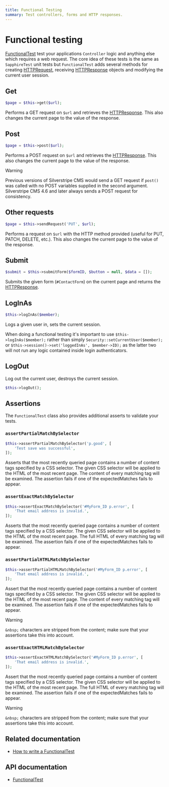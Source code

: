 ```yaml
---
title: Functional Testing
summary: Test controllers, forms and HTTP responses.
---
```


# Functional testing

[FunctionalTest](api:SilverStripe\Dev\FunctionalTest) test your applications `Controller` logic and anything else which requires a web request. The
core idea of these tests is the same as `SapphireTest` unit tests but `FunctionalTest` adds several methods for
creating [HTTPRequest](api:SilverStripe\Control\HTTPRequest), receiving [HTTPResponse](api:SilverStripe\Control\HTTPResponse) objects and modifying the current user session.

## Get

```php
$page = $this->get($url);
```

Performs a GET request on `$url` and retrieves the [HTTPResponse](api:SilverStripe\Control\HTTPResponse). This also changes the current page to the value
of the response.

## Post

```php
$page = $this->post($url);
```

Performs a POST request on `$url` and retrieves the [HTTPResponse](api:SilverStripe\Control\HTTPResponse). This also changes the current page to the value
of the response.

> [!WARNING]
> Previous versions of Silverstripe CMS would send a GET request if `post()` was called with no POST variables supplied in the second argument.
> Silverstripe CMS 4.6 and later always sends a POST request for consistency.

## Other requests

```php
$page = $this->sendRequest('PUT', $url);
```

Performs a request on `$url` with the HTTP method provided (useful for PUT, PATCH, DELETE, etc.). This also changes the current page to the value of the response.

## Submit

```php
$submit = $this->submitForm($formID, $button = null, $data = []);
```

Submits the given form (`#ContactForm`) on the current page and returns the [HTTPResponse](api:SilverStripe\Control\HTTPResponse).

## LogInAs

```php
$this->logInAs($member);
```

Logs a given user in, sets the current session.

When doing a functional testing it's important to use `$this->logInAs($member);` rather than simply `Security::setCurrentUser($member);` or `$this->session()->set('loggedInAs', $member->ID);` as the latter two will not run any logic contained inside login authenticators.

## LogOut

Log out the current user, destroys the current session.

```php
$this->logOut();
```

## Assertions

The `FunctionalTest` class also provides additional asserts to validate your tests.

### `assertPartialMatchBySelector`

```php
$this->assertPartialMatchBySelector('p.good', [
    'Test save was successful',
]);
```

Asserts that the most recently queried page contains a number of content tags specified by a CSS selector. The given CSS
selector will be applied to the HTML of the most recent page. The content of every matching tag will be examined. The
assertion fails if one of the expectedMatches fails to appear.

### `assertExactMatchBySelector`

```php
$this->assertExactMatchBySelector('#MyForm_ID p.error', [
    'That email address is invalid.',
]);
```

Asserts that the most recently queried page contains a number of content tags specified by a CSS selector. The given CSS
selector will be applied to the HTML of the most recent page. The full HTML of every matching tag will be examined. The
assertion fails if one of the expectedMatches fails to appear.

### `assertPartialHTMLMatchBySelector`

```php
$this->assertPartialHTMLMatchBySelector('#MyForm_ID p.error', [
    'That email address is invalid.',
]);
```

Assert that the most recently queried page contains a number of content tags specified by a CSS selector. The given CSS
selector will be applied to the HTML of the most recent page. The content of every matching tag will be examined. The
assertion fails if one of the expectedMatches fails to appear.

> [!WARNING]
> `&nbsp;` characters are stripped from the content; make sure that your assertions take this into account.

### `assertExactHTMLMatchBySelector`

```php
$this->assertExactHTMLMatchBySelector('#MyForm_ID p.error', [
    'That email address is invalid.',
]);
```

Assert that the most recently queried page contains a number of content tags specified by a CSS selector. The given CSS
selector will be applied to the HTML of the most recent page.  The full HTML of every matching tag will be examined. The
assertion fails if one of the expectedMatches fails to appear.

> [!WARNING]
> `&nbsp;` characters are stripped from the content; make sure that your assertions take this into account.

## Related documentation

- [How to write a FunctionalTest](how_tos/write_a_functionaltest)

## API documentation

- [FunctionalTest](api:SilverStripe\Dev\FunctionalTest)
